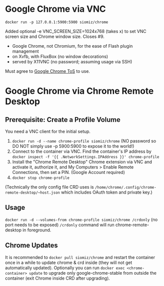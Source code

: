 Google Chrome via VNC
==
`docker run -p 127.0.0.1:5900:5900 siomiz/chrome`

Added optional -e VNC_SCREEN_SIZE=1024x768 (takes <WIDTH>x<HEIGHT>) to set VNC screen size and Chrome window size.
Closes #9.

 - Google Chrome, not Chromium, for the ease of Flash plugin management
 - on Xvfb, with FluxBox (no window decorations)
 - served by X11VNC (no password; assuming usage via SSH)

Must agree to [Google Chrome ToS][1] to use.

Google Chrome via Chrome Remote Desktop
==

Prerequisite: Create a Profile Volume
--
You need a VNC client for the initial setup.

 1. `docker run -d --name chrome-profile siomiz/chrome` (NO password so DO NOT simply use -p 5900:5900 to expose it to the world!)
 2. Connect to the container via VNC. Find the container's IP address by `docker inspect -f '{{ .NetworkSettings.IPAddress }}' chrome-profile`
 3. Install the "Chrome Remote Desktop" Chrome extension via VNC and activate it, authorize it, and My Computers > Enable Remote Connections, then set a PIN. (Google Account required)
 4. `docker stop chrome-profile`

(Technically the only config file CRD uses is `/home/chrome/.config/chrome-remote-desktop/~host.json` which includes OAuth token and private key.)

Usage
--
`docker run -d --volumes-from chrome-profile siomiz/chrome /crdonly` (no port needs to be exposed)
`/crdonly` command will run chrome-remote-desktop in foreground.

Chrome Updates
--
It is recommended to `docker pull siomiz/chrome` and restart the container once in a while to update chrome & crd inside (they will not get automatically updated). Optionally you can run `docker exec <chrome-container> update` to upgrade only google-chrome-stable from outside the container (exit Chrome inside CRD after upgrading).

  [1]: https://www.google.com/intl/en/chrome/browser/privacy/eula_text.html
  [2]: https://code.google.com/p/chromium/issues/detail?id=490964
